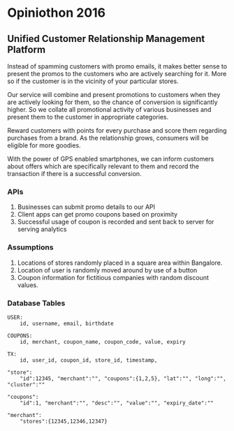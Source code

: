 # Opiniothon 2016

## Unified Customer Relationship Management Platform

Instead of spamming customers with promo emails, it makes better sense to present the promos to the customers who are actively searching for it. More so if the customer is in the vicinity of your particular stores. 

Our service will combine and present promotions to customers when they are actively looking for them, so the chance of conversion is significantly higher. So we collate all promotional activity of various businesses and present them to the customer in appropriate categories.

Reward customers with points for every purchase and score them regarding purchases from a brand. As the relationship grows, consumers will be eligible for more goodies.

With the power of GPS enabled smartphones, we can inform customers about offers which are specifically relevant to them and record the transaction if there is a successful conversion. 


### APIs
1. Businesses can submit promo details to our API
2. Client apps can get promo coupons based on proximity
3. Successful usage of coupon is recorded and sent back to server for serving analytics

### Assumptions
1. Locations of stores randomly placed in a square area within Bangalore.
2. Location of user is randomly moved around by use of a button
3. Coupon information for fictitious companies with random discount values.

### Database Tables
```
USER:
	id, username, email, birthdate

COUPONS:
	id, merchant, coupon_name, coupon_code, value, expiry

TX:
	id, user_id, coupon_id, store_id, timestamp,

"store":
	"id":12345, "merchant":"", "coupons":{1,2,5}, "lat":"", "long":"", "cluster":""

"coupons":
	"id":1, "merchant":"", "desc":"", "value":"", "expiry_date":""

"merchant":
	"stores":{12345,12346,12347}
```
